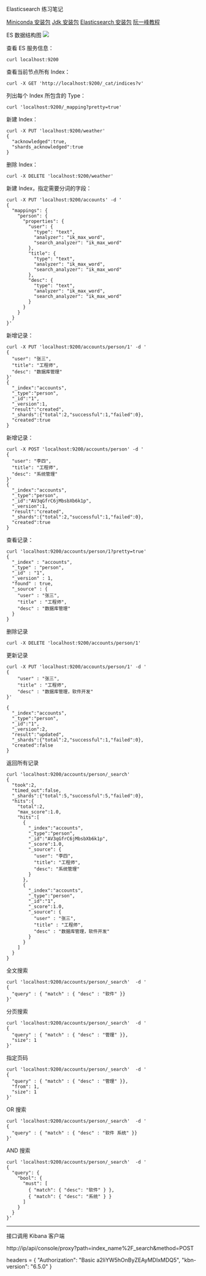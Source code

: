 Elasticsearch 练习笔记

[Miniconda 安装包](https://repo.anaconda.com/miniconda/Miniconda2-latest-Linux-x86_64.sh)
[Jdk 安装包](https://mirrors.huaweicloud.com/java/jdk/8u191-b12/)
[Elasticsearch 安装包](https://artifacts.elastic.co/downloads/elasticsearch/elasticsearch-5.5.1.zip)
[阮一峰教程](https://www.ruanyifeng.com/blog/2017/08/elasticsearch.html)

ES 数据结构图
![](https://p.qlogo.cn/qqmail_head/rwzOcu9uLseNKBm3MFXahbicUMCaTibSiaBsmeWYDLEqTjvDqFZ3HATr8vjN7qgfa29pMycSzgPqYY/0)

查看 ES 服务信息：
```shell
curl localhost:9200
```

查看当前节点所有 Index：
```shell
curl -X GET 'http://localhost:9200/_cat/indices?v'
```

列出每个 Index 所包含的 Type：
```shell
curl 'localhost:9200/_mapping?pretty=true'
```

新建 Index：
```shell
curl -X PUT 'localhost:9200/weather'
{
  "acknowledged":true,
  "shards_acknowledged":true
}
```

删除 Index：
```shell
curl -X DELETE 'localhost:9200/weather'
```

新建 Index，指定需要分词的字段：
```shell
curl -X PUT 'localhost:9200/accounts' -d '
{
  "mappings": {
    "person": {
      "properties": {
        "user": {
          "type": "text",
          "analyzer": "ik_max_word",
          "search_analyzer": "ik_max_word"
        },
        "title": {
          "type": "text",
          "analyzer": "ik_max_word",
          "search_analyzer": "ik_max_word"
        },
        "desc": {
          "type": "text",
          "analyzer": "ik_max_word",
          "search_analyzer": "ik_max_word"
        }
      }
    }
  }
}'
```

新增记录：
```shell
curl -X PUT 'localhost:9200/accounts/person/1' -d '
{
  "user": "张三",
  "title": "工程师",
  "desc": "数据库管理"
}' 
{
  "_index":"accounts",
  "_type":"person",
  "_id":"1",
  "_version":1,
  "result":"created",
  "_shards":{"total":2,"successful":1,"failed":0},
  "created":true
}
```

新增记录：
```shell
curl -X POST 'localhost:9200/accounts/person' -d '
{
  "user": "李四",
  "title": "工程师",
  "desc": "系统管理"
}'
{
  "_index":"accounts",
  "_type":"person",
  "_id":"AV3qGfrC6jMbsbXb6k1p",
  "_version":1,
  "result":"created",
  "_shards":{"total":2,"successful":1,"failed":0},
  "created":true
}
```

查看记录：
```shell
curl 'localhost:9200/accounts/person/1?pretty=true'
{
  "_index" : "accounts",
  "_type" : "person",
  "_id" : "1",
  "_version" : 1,
  "found" : true,
  "_source" : {
    "user" : "张三",
    "title" : "工程师",
    "desc" : "数据库管理"
  }
}
```

删除记录
```shell
curl -X DELETE 'localhost:9200/accounts/person/1'
```

更新记录
```shell
curl -X PUT 'localhost:9200/accounts/person/1' -d '
{
    "user" : "张三",
    "title" : "工程师",
    "desc" : "数据库管理，软件开发"
}' 

{
  "_index":"accounts",
  "_type":"person",
  "_id":"1",
  "_version":2,
  "result":"updated",
  "_shards":{"total":2,"successful":1,"failed":0},
  "created":false
}
```

返回所有记录
```shell
curl 'localhost:9200/accounts/person/_search'
{
  "took":2,
  "timed_out":false,
  "_shards":{"total":5,"successful":5,"failed":0},
  "hits":{
    "total":2,
    "max_score":1.0,
    "hits":[
      {
        "_index":"accounts",
        "_type":"person",
        "_id":"AV3qGfrC6jMbsbXb6k1p",
        "_score":1.0,
        "_source": {
          "user": "李四",
          "title": "工程师",
          "desc": "系统管理"
        }
      },
      {
        "_index":"accounts",
        "_type":"person",
        "_id":"1",
        "_score":1.0,
        "_source": {
          "user" : "张三",
          "title" : "工程师",
          "desc" : "数据库管理，软件开发"
        }
      }
    ]
  }
}
```

全文搜索
```shell
curl 'localhost:9200/accounts/person/_search'  -d '
{
  "query" : { "match" : { "desc" : "软件" }}
}'
```

分页搜索
```shell
curl 'localhost:9200/accounts/person/_search'  -d '
{
  "query" : { "match" : { "desc" : "管理" }},
  "size": 1
}'
```

指定页码
```shell
curl 'localhost:9200/accounts/person/_search'  -d '
{
  "query" : { "match" : { "desc" : "管理" }},
  "from": 1,
  "size": 1
}'
```

OR 搜索
```shell
curl 'localhost:9200/accounts/person/_search'  -d '
{
  "query" : { "match" : { "desc" : "软件 系统" }}
}'
```

AND 搜索
```shell
curl 'localhost:9200/accounts/person/_search'  -d '
{
  "query": {
    "bool": {
      "must": [
        { "match": { "desc": "软件" } },
        { "match": { "desc": "系统" } }
      ]
    }
  }
}'
```   

----

接口调用 Kibana 客户端

http://ip/api/console/proxy?path=index_name%2F_search&method=POST

headers = {
    "Authorization": "Basic a2liYW5hOnByZEAyMDIxMDQ5",
    "kbn-version": "6.5.0"
}
